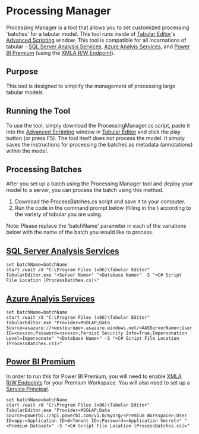# Processing Manager

Processing Manager is a tool that allows you to set customized processing 'batches' for a tabular model. This tool runs inside of [Tabular Editor](https://tabulareditor.com/ "Tabular Editor")'s [Advanced Scripting](https://docs.tabulareditor.com/Advanced-Scripting.html "Advanced Scripting") window. This tool is compatible for all incarnations of tabular - [SQL Server Analysis Services](https://docs.microsoft.com/analysis-services/ssas-overview?view=asallproducts-allversions "SQL Server Analysis Services"), [Azure Analyis Services](https://azure.microsoft.com/services/analysis-services/ "Azure Analysis Services"), and [Power BI Premium](https://powerbi.microsoft.com/power-bi-premium/ "Power BI Premium") (using the [XMLA R/W Endpoint](https://docs.microsoft.com/power-bi/admin/service-premium-connect-tools "XMLA R/W Endpoint")).

## Purpose

This tool is designed to simplify the management of processing large tabular models.

## Running the Tool

To use the tool, simply download the ProcessingManager.cs script, paste it into the [Advanced Scripting](https://docs.tabulareditor.com/Advanced-Scripting.html "Advanced Scripting") window in [Tabular Editor](https://tabulareditor.com/ "Tabular Editor") and click the play button (or press F5). The tool itself does not process the model. It simply saves the instructions for processing the batches as metadata (annotations) within the model.

## Processing Batches

After you set up a batch using the Processing Manager tool and deploy your model to a server, you can process the batch using this method.

1. Download the ProcessBatches.cs script and save it to your computer.
2. Run the code in the command prompt below (filling in the <parameters>) according to the variety of tabular you are using.

Note: Please replace the 'batchName' parameter in each of the variations below with the name of the batch you would like to process.

## [SQL Server Analysis Services](https://docs.microsoft.com/analysis-services/ssas-overview?view=asallproducts-allversions "SQL Server Analysis Services")

    set batchName=batchName
    start /wait /d "C:\Program Files (x86)\Tabular Editor" TabularEditor.exe "<Server Name>" "<Database Name>" -S "<C# Script File Location (ProcessBatches.cs)>"

## [Azure Analyis Services](https://azure.microsoft.com/services/analysis-services/ "Azure Analysis Services")

    set batchName=batchName
    start /wait /d "C:\Program Files (x86)\Tabular Editor" TabularEditor.exe "Provider=MSOLAP;Data Source=asazure://<westeurope>.asazure.windows.net/<AASServerName>;User ID=<xxxxx>;Password=<xxxxx>;Persist Security Info=True;Impersonation Level=Impersonate" "<Database Name>" -S "<C# Script File Location (ProcessBatches.cs)>"

## [Power BI Premium](https://powerbi.microsoft.com/power-bi-premium/ "Power BI Premium")

In order to run this for Power BI Premium, you will need to enable [XMLA R/W Endpoints](https://docs.microsoft.com/power-bi/admin/service-premium-connect-tools "XMLA R/W Endpoints") for your Premium Workspace. You will also need to set up a [Service Principal](https://tabulareditor.com/2020/06/02/PBI-SP-Access.html "Setting up a Service Principal").

    set batchName=batchName
    start /wait /d "C:\Program Files (x86)\Tabular Editor" TabularEditor.exe "Provider=MSOLAP;Data Source=powerbi://api.powerbi.com/v1.0/myorg/<Premium Workspace>;User ID=app:<Application ID>@<Tenant ID>;Password=<Application Secret>" "<Premium Dataset>" -S "<C# Script File Location (ProcessBatches.cs)>" 
    
    
